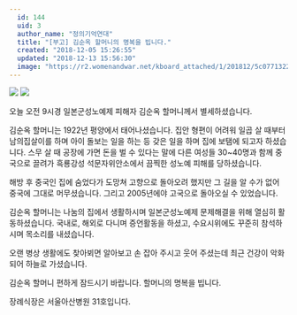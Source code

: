 ```yaml
---
  id: 144
  uid: 3
  author_name: "정의기억연대"
  title: "[부고] 김순옥 할머니의 명복을 빕니다."
  created: "2018-12-05 15:26:55"
  updated: "2018-12-13 15:56:30"
  image: "https://r2.womenandwar.net/kboard_attached/1/201812/5c07713229a7c3026379.jpg"
---
```

![](https://r2.womenandwar.net/kboard_attached/1/201812/5c07713229a7c3026379.jpg) ![](https://r2.womenandwar.net/kboard_attached/1/201812/5c077132289913014345.jpg)

오늘 오전 9시경 일본군성노예제 피해자 김순옥 할머니께서 별세하셨습니다.

김순옥 할머니는 1922년 평양에서 태어나셨습니다. 집안 형편이 어려워 일곱 살 때부터 남의집살이를 하며 아이 돌보는 일을 하는 등 갖은 일을 하며 집에 보탬에 되고자 하셨습니다. 스무 살 때 공장에 가면 돈을 벌 수 있다는 말에 다른 여성들 30~40명과 함께 중국으로 끌려가 흑룡강성 석문자위안소에서 끔찍한 성노예 피해를 당하셨습니다.

해방 후 중국인 집에 숨었다가 도망쳐 고향으로 돌아오려 했지만 그 길을 알 수가 없어 중국에 그대로 머무셨습니다. 그리고 2005년에야 고국으로 돌아오실 수 있었습니다.

김순옥 할머니는 나눔의 집에서 생활하시며 일본군성노예제 문제해결을 위해 열심히 활동하셨습니다. 국내로, 해외로 다니며 증언활동을 하셨고, 수요시위에도 꾸준히 참석하시며 목소리를 내셨습니다.

오랜 병상 생활에도 찾아뵈면 알아보고 손 잡아 주시고 웃어 주셨는데 최근 건강이 악화되어 하늘로 가셨습니다.

김순옥 할머니 편하게 잠드시기 바랍니다. 할머니의 명복을 빕니다.

장례식장은 서울아산병원 31호입니다.